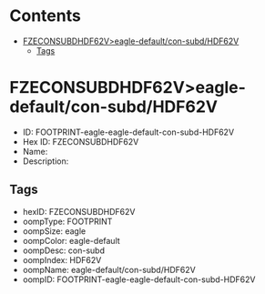 



Contents
========

* [FZECONSUBDHDF62V>eagle-default/con-subd/HDF62V](#fzeconsubdhdf62veagle-defaultcon-subdhdf62v)
	* [Tags](#tags)

# FZECONSUBDHDF62V>eagle-default/con-subd/HDF62V

- ID: FOOTPRINT-eagle-eagle-default-con-subd-HDF62V
- Hex ID: FZECONSUBDHDF62V
- Name: 
- Description: 

## Tags

- hexID: FZECONSUBDHDF62V
- oompType: FOOTPRINT
- oompSize: eagle
- oompColor: eagle-default
- oompDesc: con-subd
- oompIndex: HDF62V
- oompName: eagle-default/con-subd/HDF62V
- oompID: FOOTPRINT-eagle-eagle-default-con-subd-HDF62V
